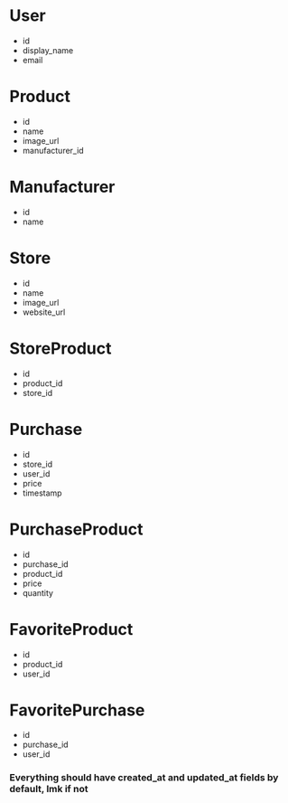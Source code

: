 # User
- id
- display_name
- email

# Product
- id
- name
- image_url
- manufacturer_id

# Manufacturer
- id
- name

# Store
- id
- name
- image_url
- website_url

# StoreProduct
- id
- product_id
- store_id

# Purchase
- id
- store_id
- user_id
- price
- timestamp

# PurchaseProduct
- id
- purchase_id
- product_id
- price
- quantity

# FavoriteProduct
- id
- product_id
- user_id

# FavoritePurchase
- id
- purchase_id
- user_id

### Everything should have created_at and updated_at fields by default, lmk if not